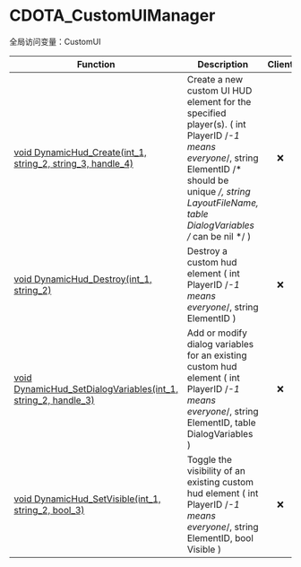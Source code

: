 # CDOTA_CustomUIManager
全局访问变量：CustomUI

Function|Description|Client
--|--|:--:
[void DynamicHud_Create(int_1, string_2, string_3, handle_4)](DynamicHud_Create)|Create a new custom UI HUD element for the specified player(s). ( int PlayerID /*-1 means everyone*/, string ElementID /* should be unique */, string LayoutFileName, table DialogVariables /* can be nil */ )|❌
[void DynamicHud_Destroy(int_1, string_2)](DynamicHud_Destroy)|Destroy a custom hud element ( int PlayerID /*-1 means everyone*/, string ElementID )|❌
[void DynamicHud_SetDialogVariables(int_1, string_2, handle_3)](DynamicHud_SetDialogVariables)|Add or modify dialog variables for an existing custom hud element ( int PlayerID /*-1 means everyone*/, string ElementID, table DialogVariables )|❌
[void DynamicHud_SetVisible(int_1, string_2, bool_3)](DynamicHud_SetVisible)|Toggle the visibility of an existing custom hud element ( int PlayerID /*-1 means everyone*/, string ElementID, bool Visible )|❌
